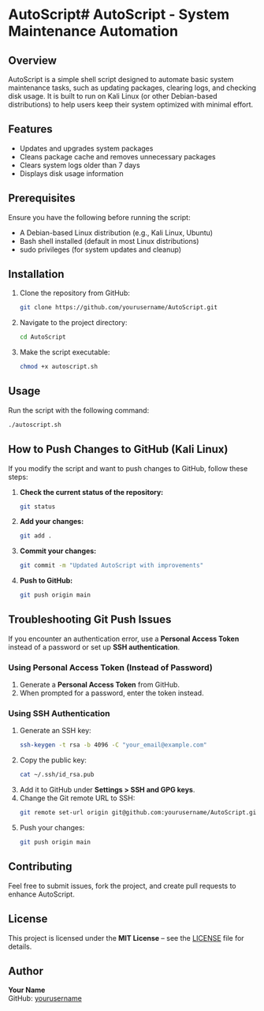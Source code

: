 # AutoScript# AutoScript - System Maintenance Automation

## Overview

AutoScript is a simple shell script designed to automate basic system maintenance tasks, such as updating packages, clearing logs, and checking disk usage. It is built to run on Kali Linux (or other Debian-based distributions) to help users keep their system optimized with minimal effort.

## Features

- Updates and upgrades system packages
- Cleans package cache and removes unnecessary packages
- Clears system logs older than 7 days
- Displays disk usage information

## Prerequisites

Ensure you have the following before running the script:

- A Debian-based Linux distribution (e.g., Kali Linux, Ubuntu)
- Bash shell installed (default in most Linux distributions)
- sudo privileges (for system updates and cleanup)

## Installation

1. Clone the repository from GitHub:
   ```bash
   git clone https://github.com/yourusername/AutoScript.git
   ```
2. Navigate to the project directory:
   ```bash
   cd AutoScript
   ```
3. Make the script executable:
   ```bash
   chmod +x autoscript.sh
   ```

## Usage

Run the script with the following command:

```bash
./autoscript.sh
```

## How to Push Changes to GitHub (Kali Linux)

If you modify the script and want to push changes to GitHub, follow these steps:

1. **Check the current status of the repository:**
   ```bash
   git status
   ```
2. **Add your changes:**
   ```bash
   git add .
   ```
3. **Commit your changes:**
   ```bash
   git commit -m "Updated AutoScript with improvements"
   ```
4. **Push to GitHub:**
   ```bash
   git push origin main
   ```

## Troubleshooting Git Push Issues

If you encounter an authentication error, use a **Personal Access Token** instead of a password or set up **SSH authentication**.

### Using Personal Access Token (Instead of Password)

1. Generate a **Personal Access Token** from GitHub.
2. When prompted for a password, enter the token instead.

### Using SSH Authentication

1. Generate an SSH key:
   ```bash
   ssh-keygen -t rsa -b 4096 -C "your_email@example.com"
   ```
2. Copy the public key:
   ```bash
   cat ~/.ssh/id_rsa.pub
   ```
3. Add it to GitHub under **Settings > SSH and GPG keys**.
4. Change the Git remote URL to SSH:
   ```bash
   git remote set-url origin git@github.com:yourusername/AutoScript.git
   ```
5. Push your changes:
   ```bash
   git push origin main
   ```

## Contributing

Feel free to submit issues, fork the project, and create pull requests to enhance AutoScript.

## License

This project is licensed under the **MIT License** – see the [LICENSE](LICENSE) file for details.

## Author

**Your Name**\
GitHub: [yourusername](https://github.com/yourusername)

